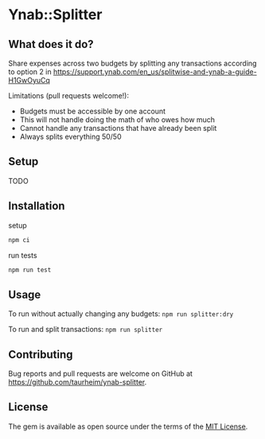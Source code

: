 # Ynab::Splitter

## What does it do?
Share expenses across two budgets by splitting any transactions according to option 2 in https://support.ynab.com/en_us/splitwise-and-ynab-a-guide-H1GwOyuCq

Limitations (pull requests welcome!):
- Budgets must be accessible by one account
- This will not handle doing the math of who owes how much
- Cannot handle any transactions that have already been split
- Always splits everything 50/50

## Setup
TODO

## Installation

setup

```bash
npm ci
```

run tests

```bash
npm run test
```

## Usage
To run without actually changing any budgets:
`npm run splitter:dry`

To run and split transactions:
`npm run splitter`

## Contributing

Bug reports and pull requests are welcome on GitHub at https://github.com/taurheim/ynab-splitter.

## License

The gem is available as open source under the terms of the [MIT License](https://opensource.org/licenses/MIT).
